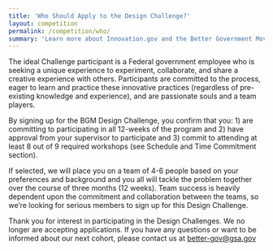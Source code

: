 ```yaml
---
title: 'Who Should Apply to the Design Challenge?'
layout: competition
permalink: /competition/who/
summary: 'Learn more about Innovation.gov and the Better Government Movement'
---
```


The ideal Challenge participant is a Federal government employee who is seeking a unique experience to experiment, collaborate, and share a creative experience with others. Participants are committed to the process, eager to learn and practice these innovative practices (regardless of pre-existing knowledge and experience), and are passionate souls and a team players.

By signing up for the BGM Design Challenge, you confirm that you: 1) are committing to participating in all 12-weeks of the program and 2) have approval from your supervisor to participate and 3) commit to attending at least 8 out of 9 required workshops (see Schedule and Time Commitment section).

If selected, we will place you on a team of 4-6 people based on your preferences and background and you all will tackle the problem together over the course of three months (12 weeks). Team success is heavily dependent upon the commitment and collaboration between the teams, so we’re looking for serious members to sign up for this Design Challenge.

Thank you for interest in participating in the Design Challenges. We no longer are accepting applications. If you have any questions or want to be informed about our next cohort, please contact us at better-gov@gsa.gov

